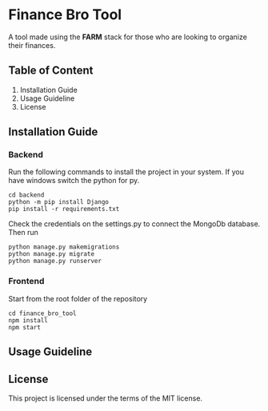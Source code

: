 # Finance Bro Tool

A tool made using the **FARM** stack for those who are looking to organize their finances.

## Table of Content
1. Installation Guide
2. Usage Guideline
3. License

## Installation Guide
### Backend
Run the following commands to install the project in your system.
If you have windows switch the python for py.
```
cd backend
python -m pip install Django
pip install -r requirements.txt
```
Check the credentials on the settings.py to connect the MongoDb database.
Then run
```
python manage.py makemigrations
python manage.py migrate
python manage.py runserver
```
### Frontend
Start from the root folder of the repository
```
cd finance_bro_tool
npm install
npm start
```
## Usage Guideline

## License
This project is licensed under the terms of the MIT license.